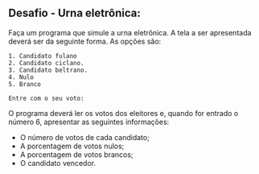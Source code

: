 ## Desafio - Urna eletrônica:

Faça um programa que simule a urna eletrônica. A tela a ser apresentada deverá ser da seguinte forma. As opções são:

    1. Candidato fulano
    2. Candidato ciclano.
    3. Candidato beltrano.
    4. Nulo
    5. Branco
   
    Entre com o seu voto:

O programa deverá ler os votos dos eleitores e, quando for entrado o número 6, apresentar as seguintes informações:

- O número de votos de cada candidato;
- A porcentagem de votos nulos;
- A porcentagem de votos brancos;
- O candidato vencedor. 
